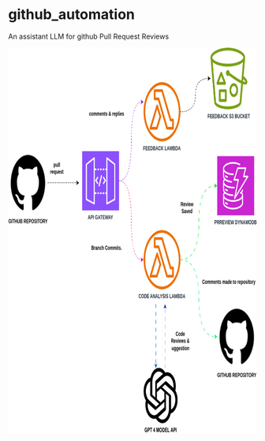 # github_automation
An assistant LLM for github Pull Request Reviews

<img src="AUTOPRREVIEW.drawio.svg" alt="Architecture" width="809px" height="783px">

